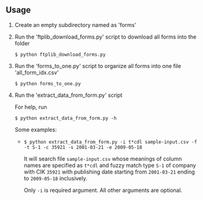 ## Usage

1. Create an empty subdirectory named as 'forms'

2. Run the 'ftplib_download_forms.py' script to download all forms into the folder

	`$ python ftplib_download_forms.py`

3. Run the 'forms_to_one.py' script to organize all forms into one file 'all_form_idx.csv'

	`$ python forms_to_one.py`

4. Run the 'extract\_data\_from\_form.py' script
	
	For help, run
	
	`$ python extract_data_from_form.py -h`

	Some examples:

	*	`$ python extract_data_from_form.py -i t*cdl sample-input.csv -f -t S-1 -c 35921 -s 2001-03-21 -e 2009-05-18`
		
		It will search file `sample-input.csv` whose meanings of column names are specified as `t*cdl` and fuzzy match type `S-1` of company with CIK `35921` with publishing date starting from `2001-03-21` ending to `2009-05-18` inclusively. 
		
		Only `-i` is required argument. All other arguments are optional.